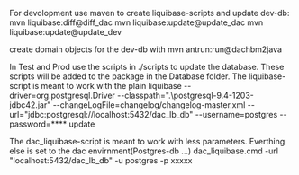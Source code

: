 For devolopment use maven to create liquibase-scripts and update dev-db:
mvn liquibase:diff@diff_dac
mvn liquibase:update@update_dac
mvn liquibase:update@update_dev

create domain objects for the dev-db with mvn antrun:run@dachbm2java

In Test and Prod use the scripts in ./scripts to update the database. 
These scripts will be added to the package in the Database folder.
The liquibase-script is meant to work with the plain 
liquibase 
 --driver=org.postgresql.Driver 
 --classpath=".\postgresql-9.4-1203-jdbc42.jar" 
 --changeLogFile=changelog/changelog-master.xml 
 --url="jdbc:postgresql://localhost:5432/dac_lb_db" 
 --username=postgres 
 --password=**** 
 update
 

 
The dac_liquibase-script is meant to work with less parameters. Everthing else is set to the dac envirnment(Postgres-db ...)
dac_liquibase.cmd 
-url "localhost:5432/dac_lb_db" 
-u postgres 
-p xxxxx 



